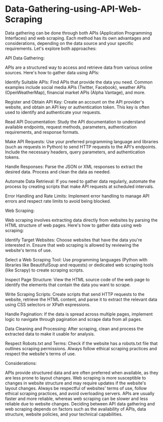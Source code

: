# Data-Gathering-using-API-Web-Scraping
Data gathering can be done through both APIs (Application Programming Interfaces) and web scraping. Each method has its own advantages and considerations, depending on the data source and your specific requirements. Let's explore both approaches:

API Data Gathering:

APIs are a structured way to access and retrieve data from various online sources. Here's how to gather data using APIs:

Identify Suitable APIs: Find APIs that provide the data you need. Common examples include social media APIs (Twitter, Facebook), weather APIs (OpenWeatherMap), financial market APIs (Alpha Vantage), and more.

Register and Obtain API Key: Create an account on the API provider's website, and obtain an API key or authentication token. This key is often used to identify and authenticate your requests.

Read API Documentation: Study the API documentation to understand available endpoints, request methods, parameters, authentication requirements, and response formats.

Make API Requests: Use your preferred programming language and libraries (such as requests in Python) to send HTTP requests to the API's endpoints. Include the necessary headers, query parameters, and authentication tokens.

Handle Responses: Parse the JSON or XML responses to extract the desired data. Process and clean the data as needed.

Automate Data Retrieval: If you need to gather data regularly, automate the process by creating scripts that make API requests at scheduled intervals.

Error Handling and Rate Limits: Implement error handling to manage API errors and respect rate limits to avoid being blocked.

Web Scraping:

Web scraping involves extracting data directly from websites by parsing the HTML structure of web pages. Here's how to gather data using web scraping:

Identify Target Websites: Choose websites that have the data you're interested in. Ensure that web scraping is allowed by reviewing the website's terms of use.

Select a Web Scraping Tool: Use programming languages (Python with libraries like BeautifulSoup and requests) or dedicated web scraping tools (like Scrapy) to create scraping scripts.

Inspect Page Structure: View the HTML source code of the web page to identify the elements that contain the data you want to scrape.

Write Scraping Scripts: Create scripts that send HTTP requests to the website, retrieve the HTML content, and parse it to extract the relevant data using CSS selectors or XPath expressions.

Handle Pagination: If the data is spread across multiple pages, implement logic to navigate through pagination and scrape data from all pages.

Data Cleaning and Processing: After scraping, clean and process the extracted data to make it usable for analysis.

Respect Robots.txt and Terms: Check if the website has a robots.txt file that outlines scraping permissions. Always follow ethical scraping practices and respect the website's terms of use.

Considerations:

APIs provide structured data and are often preferred when available, as they are less prone to layout changes.
Web scraping is more susceptible to changes in website structure and may require updates if the website's layout changes.
Always be respectful of websites' terms of use, follow ethical scraping practices, and avoid overloading servers.
APIs are usually faster and more reliable, whereas web scraping can be slower and less reliable due to website changes.
Deciding between API data gathering and web scraping depends on factors such as the availability of APIs, data structure, website policies, and your technical capabilities.
